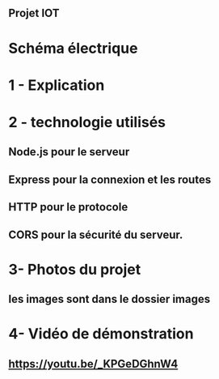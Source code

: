 ## Projet IOT 

# Schéma électrique 


# 1 - Explication

##

# 2 - technologie utilisés

## Node.js pour le serveur
## Express pour la connexion et les routes 
## HTTP pour le protocole 
## CORS pour la sécurité du serveur.


# 3- Photos du projet 

## les images sont dans le dossier images

# 4- Vidéo de démonstration

## https://youtu.be/_KPGeDGhnW4
